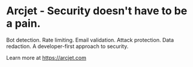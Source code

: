 # Arcjet - Security doesn't have to be a pain.

Bot detection. Rate limiting. Email validation. Attack protection. Data redaction. A developer-first approach to security.

Learn more at https://arcjet.com
